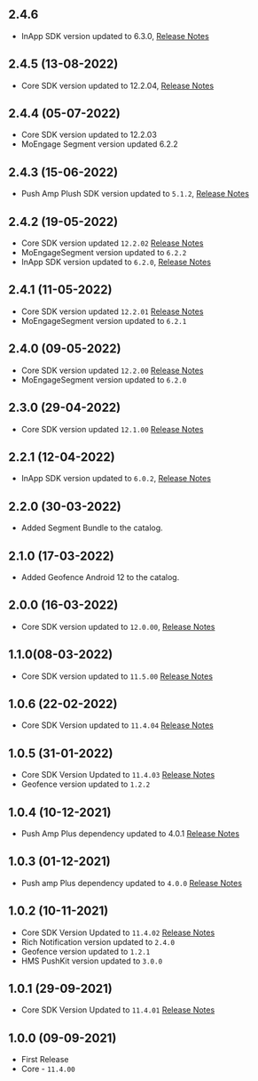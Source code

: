 ## 2.4.6
- InApp SDK version updated to 6.3.0, [Release Notes](https://developers.moengage.com/hc/en-us/articles/4403896795540#18-08-2022-0-0)

## 2.4.5 (13-08-2022)
- Core SDK version updated to 12.2.04, [Release Notes](https://developers.moengage.com/hc/en-us/articles/4403896795540#12-08-2022-0-0)

## 2.4.4 (05-07-2022)
- Core SDK version updated to 12.2.03
- MoEngage Segment version updated 6.2.2

## 2.4.3 (15-06-2022)
- Push Amp Plush SDK version updated to `5.1.2`, [Release Notes](https://developers.moengage.com/hc/en-us/articles/4403896795540-Changelog#15-06-2022-0-0)

## 2.4.2 (19-05-2022)
- Core SDK version updated `12.2.02` [Release Notes](https://developers.moengage.com/hc/en-us/articles/4403896795540-Changelog#19-05-2022-0-0)
- MoEngageSegment version updated to `6.2.2`
- InApp SDK version updated to `6.2.0`, [Release Notes](https://developers.moengage.com/hc/en-us/articles/4403896795540-Changelog#19-05-2022-0-0)

## 2.4.1 (11-05-2022)
- Core SDK version updated `12.2.01` [Release Notes](https://developers.moengage.com/hc/en-us/articles/4403896795540-Changelog#11-05-2022-0-0)
- MoEngageSegment version updated to `6.2.1`

## 2.4.0 (09-05-2022)
- Core SDK version updated `12.2.00` [Release Notes](https://developers.moengage.com/hc/en-us/articles/4403896795540-Changelog#12-2-00-09-05-2022--0-0)
- MoEngageSegment version updated to `6.2.0`

## 2.3.0 (29-04-2022)
- Core SDK version updated `12.1.00` [Release Notes](https://developers.moengage.com/hc/en-us/articles/4403896795540-Changelog#12-1-00-29-04-2022--0-0)

## 2.2.1 (12-04-2022)
- InApp SDK version updated to `6.0.2`, [Release Notes](https://developers.moengage.com/hc/en-us/articles/4403896795540#inapp-6-0-1-06-04-2022--0-0)

## 2.2.0 (30-03-2022)
- Added Segment Bundle to the catalog.

## 2.1.0 (17-03-2022)
- Added Geofence Android 12 to the catalog.

## 2.0.0 (16-03-2022)
- Core SDK version updated to `12.0.00`, [Release Notes](https://developers.moengage.com/hc/en-us/articles/4403896795540#12-0-00-16-03-2022--0-0)

## 1.1.0(08-03-2022)
- Core SDK version updated to `11.5.00` [Release Notes](https://developers.moengage.com/hc/en-us/articles/4403896795540#11-5-00-08-03-2022--0-0)

## 1.0.6 (22-02-2022)
- Core SDK Version updated to `11.4.04` [Release Notes](https://developers.moengage.com/hc/en-us/articles/4403896795540-Changelog#11-4-04-22-02-2022--0-0)

## 1.0.5 (31-01-2022)
- Core SDK Version Updated to `11.4.03` [Release Notes](https://developers.moengage.com/hc/en-us/articles/4403896795540-Changelog#11-4-03-27-01-2022--0-0)
- Geofence version updated to `1.2.2`

## 1.0.4 (10-12-2021)
- Push Amp Plus dependency updated to 4.0.1 [Release Notes](https://developers.moengage.com/hc/en-us/articles/4403896795540-Changelog#xiaomi-push-4-0-1-10-12-2021--0-0)

## 1.0.3 (01-12-2021)
- Push amp Plus dependency updated to `4.0.0` [Release Notes](https://developers.moengage.com/hc/en-us/articles/4403896795540-Changelog#xiaomi-push-4-0-0-01-12-2021--0-0)

## 1.0.2 (10-11-2021)
- Core SDK Version Updated to `11.4.02` [Release Notes](https://developers.moengage.com/hc/en-us/articles/4403896795540#11-4-02-09-11-2021--0-0)
- Rich Notification version updated to `2.4.0`
- Geofence version updated to `1.2.1`
- HMS PushKit version updated to `3.0.0`

## 1.0.1 (29-09-2021)
- Core SDK Version Updated to `11.4.01` [Release Notes](https://developers.moengage.com/hc/en-us/articles/4403896795540#11-4-01-29-09-2021--0-0)

## 1.0.0 (09-09-2021)
- First Release
- Core - `11.4.00`